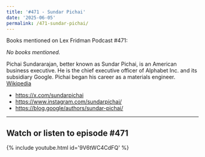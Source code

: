 ```yaml
---
title: '#471 - Sundar Pichai'
date: '2025-06-05'
permalink: /471-sundar-pichai/
---
```


Books mentioned on Lex Fridman Podcast #471:

*No books mentioned.*

<!--more-->

Pichai Sundararajan, better known as Sundar Pichai, is an American business executive. He is the chief executive officer of Alphabet Inc. and its subsidiary Google. Pichai began his career as a materials engineer. <a href="https://en.wikipedia.org/wiki/Sundar_Pichai" target="_blank">Wikipedia</a>

- <a href="https://x.com/sundarpichai" target="_blank">https://x.com/sundarpichai</a>
- <a href="https://www.instagram.com/sundarpichai/" target="_blank">https://www.instagram.com/sundarpichai/</a>
- <a href="https://blog.google/authors/sundar-pichai/" target="_blank">https://blog.google/authors/sundar-pichai/</a>

- - - - - -

## Watch or listen to episode #471

{% include youtube.html id='9V6tWC4CdFQ' %}